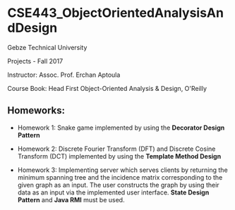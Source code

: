 # CSE443_ObjectOrientedAnalysisAndDesign
Gebze Technical University

Projects - Fall 2017

Instructor: Assoc. Prof. Erchan Aptoula

Course Book: Head First Object-Oriented Analysis & Design, O'Reilly

## Homeworks:

* Homework 1: Snake game implemented by using the <b>Decorator Design Pattern</b>

* Homework 2: Discrete Fourier Transform (DFT) and Discrete Cosine Transform (DCT) implemented by using the <b>Template Method Design</b>

* Homework 3: Implementing server which serves clients by returning the minimum spanning tree and the incidence matrix corresponding to the given graph as an input. The user constructs the graph by using their data as an input via the implemented user interface. <b>State Design Pattern</b> and <b>Java RMI</b> must be used.
